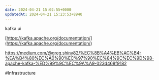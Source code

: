 ```yaml
---
date: 2024-04-21 15:02:55+0000
updatedAt: 2024-04-21 15:23:53+8940
---
```

kafka ui

[https://kafka.apache.org/documentation/](https://kafka.apache.org/documentation/)

https://medium.com/@greg.shiny82/%EC%8B%A4%EB%AC%B4-%EA%B4%80%EC%A0%90%EC%97%90%EC%84%9C%EC%9D%98-apache-kafka-%ED%99%9C%EC%9A%A9-023d468f9182


#Infrastructure 